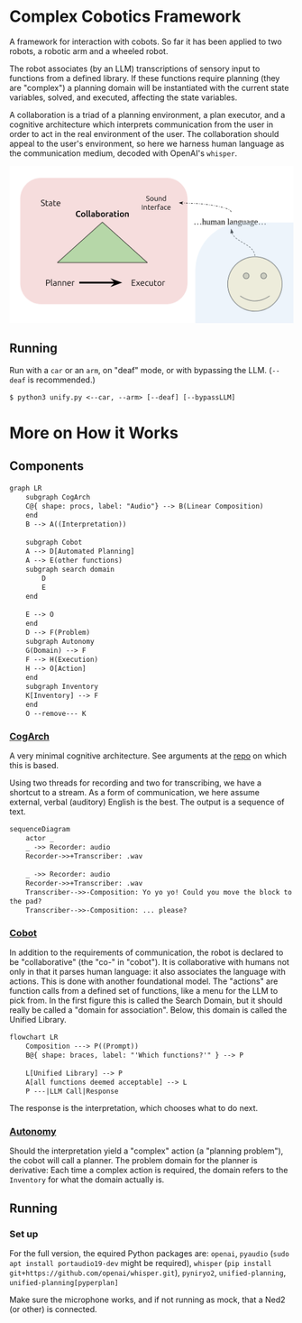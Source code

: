 # Complex Cobotics Framework
A framework for interaction with cobots. So far it has been applied to two robots, a robotic arm and a wheeled robot. 

The robot associates (by an LLM) transcriptions of sensory input to functions from a defined library. If these functions require planning (they are "complex") a planning domain will be instantiated with the current state variables, solved, and executed, affecting the state variables.


A collaboration is a triad of a planning environment, a plan executor, and a cognitive architecture which interprets communication from the user in order to act in the real environment of the user. The collaboration should appeal to the user's environment, so here we harness human language as the communication medium, decoded with OpenAI's `whisper`. 

 ![diagram.png](resources/diagram.png)

## Running
Run with a `car` or an `arm`, on "deaf" mode, or with bypassing the LLM. (`--deaf` is recommended.)
```
$ python3 unify.py <--car, --arm> [--deaf] [--bypassLLM]
```

# More on How it Works
## Components
``` mermaid
graph LR
    subgraph CogArch
    C@{ shape: procs, label: "Audio"} --> B(Linear Composition)
    end
    B --> A((Interpretation))
    
    subgraph Cobot
    A --> D[Automated Planning]
    A --> E(other functions)
    subgraph search domain
        D
        E
    end
    
    E --> O
    end
    D --> F(Problem)
    subgraph Autonomy
    G(Domain) --> F
    F --> H(Execution)
    H --> O[Action]
    end
    subgraph Inventory
    K[Inventory] --> F
    end
    O --remove--- K
```
### [CogArch](https://github.com/ogoudey/cog_arch)
A very minimal cognitive architecture. See arguments at the [repo](https://github.com/ogoudey/cog_arch) on which this is based.

Using two threads for recording and two for transcribing, we have a shortcut to a stream. As a form of communication, we here assume external, verbal (auditory) English is the best. The output is a sequence of text.
```mermaid
sequenceDiagram
    actor _
    _ ->> Recorder: audio
    Recorder->>+Transcriber: .wav
    
    _ ->> Recorder: audio
    Recorder->>+Transcriber: .wav
    Transcriber-->>-Composition: Yo yo yo! Could you move the block to the pad?
    Transcriber-->>-Composition: ... please?
```
### [Cobot](https://github.com/ogoudey/simple_cobots)
In addition to the requirements of communication, the robot is declared to be "collaborative" (the "co-" in "cobot"). It is collaborative with humans not only in that it parses human language: it also associates the language with actions. This is done with another foundational model. The "actions" are function calls from a defined set of functions, like a menu for the LLM to pick from. In the first figure this is called the Search Domain, but it should really be called a "domain for association". Below, this domain is called the Unified Library.
``` mermaid
flowchart LR
    Composition ---> P((Prompt))
    B@{ shape: braces, label: "'Which functions?'" } --> P

    L[Unified Library] --> P
    A[all functions deemed acceptable] --> L
    P ---|LLM Call|Response
```
The response is the interpretation, which chooses what to do next.

### [Autonomy](https://github.com/ogoudey/Ned2Autonomy)
Should the interpretation yield a "complex" action (a "planning problem"), the cobot will call a planner. The problem domain for the planner is derivative: Each time a complex action is required, the domain refers to the `Inventory` for what the domain actually is.

## Running
### Set up
For the full version, the equired Python packages are:
`openai`, `pyaudio` (`sudo apt install portaudio19-dev` might be required), `whisper` (`pip install git+https://github.com/openai/whisper.git`), `pyniryo2`, `unified-planning`, `unified-planning[pyperplan]`

Make sure the microphone works, and if not running as mock, that a Ned2 (or other) is connected.
